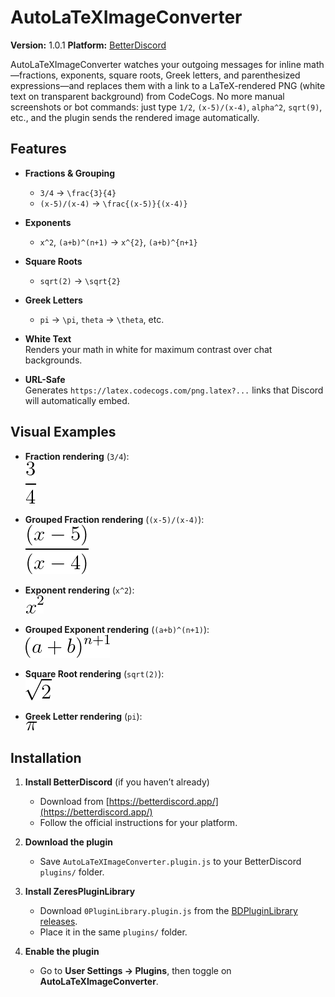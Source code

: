 # AutoLaTeXImageConverter

**Version:** 1.0.1
**Platform:** [BetterDiscord](https://betterdiscord.app/)

AutoLaTeXImageConverter watches your outgoing messages for inline math—fractions, exponents, square roots, Greek letters, and parenthesized expressions—and replaces them with a link to a LaTeX-rendered PNG (white text on transparent background) from CodeCogs. No more manual screenshots or bot commands: just type `1/2`, `(x-5)/(x-4)`, `alpha^2`, `sqrt(9)`, etc., and the plugin sends the rendered image automatically.

## Features

- **Fractions & Grouping**  
  - `3/4` → `\frac{3}{4}`  
  - `(x-5)/(x-4)` → `\frac{(x-5)}{(x-4)}`

- **Exponents**  
  - `x^2`, `(a+b)^(n+1)` → `x^{2}`, `(a+b)^{n+1}`

- **Square Roots**  
  - `sqrt(2)` → `\sqrt{2}`

- **Greek Letters**  
  - `pi` → `\pi`, `theta` → `\theta`, etc.

- **White Text**  
  Renders your math in white for maximum contrast over chat backgrounds.

- **URL-Safe**  
  Generates `https://latex.codecogs.com/png.latex?...` links that Discord will automatically embed.

## Visual Examples

- **Fraction rendering** (`3/4`):  
  ![Fraction](assets/asset0.png)

- **Grouped Fraction rendering** (`(x-5)/(x-4)`):  
  ![Grouped Fraction](assets/asset1.png)

- **Exponent rendering** (`x^2`):  
  ![Exponent](assets/asset2.png)

- **Grouped Exponent rendering** (`(a+b)^(n+1)`):  
  ![Grouped Exponent](assets/asset3.png)

- **Square Root rendering** (`sqrt(2)`):  
  ![Square Root](assets/asset4.png)

- **Greek Letter rendering** (`pi`):  
  ![Greek Letter](assets/asset5.png)

## Installation

1. **Install BetterDiscord** (if you haven’t already)  
   - Download from [https://betterdiscord.app/](https://betterdiscord.app/)  
   - Follow the official instructions for your platform.

2. **Download the plugin**  
   - Save `AutoLaTeXImageConverter.plugin.js` to your BetterDiscord `plugins/` folder.

3. **Install ZeresPluginLibrary**  
   - Download `0PluginLibrary.plugin.js` from the [BDPluginLibrary releases](https://github.com/rauenzi/BDPluginLibrary/releases).  
   - Place it in the same `plugins/` folder.

4. **Enable the plugin**  
   - Go to **User Settings → Plugins**, then toggle on **AutoLaTeXImageConverter**.

